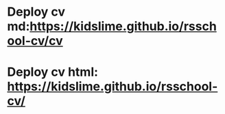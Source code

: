 # Deploy cv md:https://kidslime.github.io/rsschool-cv/cv #
# Deploy cv html: https://kidslime.github.io/rsschool-cv/ #
